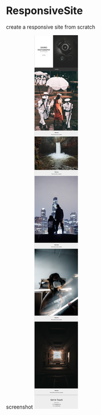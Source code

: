 # ResponsiveSite
create a responsive site from scratch


screenshot
<img src = "3 land/Screenshot.jpg">
